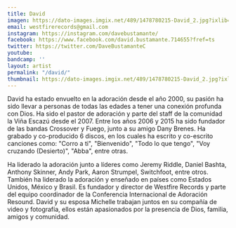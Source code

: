 ```yaml
---
title: David
imagen: https://dato-images.imgix.net/489/1478780215-David_2.jpg?ixlib=rb-1.1.0&ch=DPR%2CWidth&auto=compress%2Cformat
email: westfirerecords@gmail.com
instagram: https://instagram.com/davebustamante/
facebook: https://www.facebook.com/david.bustamante.714655?fref=ts
twitter: https://twitter.com/DaveBustamanteC
youtube: 
bandcamp: ''
layout: artist
permalink: "/david/"
thumbnail: https://dato-images.imgix.net/489/1478780215-David_2.jpg?ixlib=rb-1.1.0&ch=DPR%2CWidth&auto=compress%2Cformat&w=370
---
```


<p><span>David ha estado envuelto en la adoración desde el año 2000, su pasión ha sido llevar a personas de todas las edades a tener una conexión profunda con Dios. Ha sido el pastor de adoración y parte del staff de la comunidad la Viña Escazú desde el 2007. Entre los años 2006 y 2015 ha sido fundador de las bandas Crossover y Fuego, junto a su amigo Dany Brenes.  Ha grabado y co-producido 6 discos, en los cuales ha escrito y co-escrito canciones como: "Corro a ti", "Bienvenido", "Todo lo que tengo",  "Voy cruzando (Desierto)", "Abba", entre otras.</span></p><p>Ha liderado la adoración junto a líderes como Jeremy Riddle, Daniel Bashta, Anthony Skinner, Andy Park, Aaron Strumpel, Switchfoot, entre otros. También ha liderado la adoración y enseñado en países como Estados Unidos, México y Brasil. Es fundador y director de Westfire Records y parte del equipo coordinador de la Conferencia Internacional de Adoración Resound. David y su esposa Michelle trabajan juntos en su compañía de video y fotografía, ellos están apasionados por la presencia de Dios, familia, amigos y comunidad.</p>